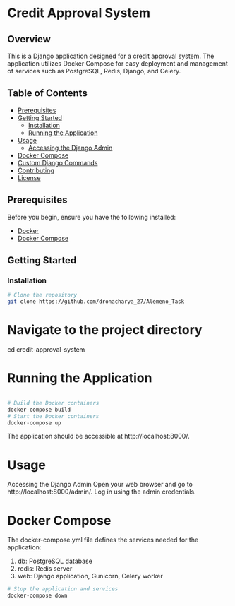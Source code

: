 # Credit Approval System

## Overview

This is a Django application designed for a credit approval system. The application utilizes Docker Compose for easy deployment and management of services such as PostgreSQL, Redis, Django, and Celery.

## Table of Contents

- [Prerequisites](#prerequisites)
- [Getting Started](#getting-started)
  - [Installation](#installation)
  - [Running the Application](#running-the-application)
- [Usage](#usage)
  - [Accessing the Django Admin](#accessing-the-django-admin)
- [Docker Compose](#docker-compose)
- [Custom Django Commands](#custom-django-commands)
- [Contributing](#contributing)
- [License](#license)

## Prerequisites

Before you begin, ensure you have the following installed:

- [Docker](https://docs.docker.com/get-docker/)
- [Docker Compose](https://docs.docker.com/compose/install/)

## Getting Started

### Installation

```bash
# Clone the repository
git clone https://github.com/dronacharya_27/Alemeno_Task
```
# Navigate to the project directory
cd credit-approval-system

# Running the Application
```bash

# Build the Docker containers
docker-compose build
# Start the Docker containers
docker-compose up
```
The application should be accessible at http://localhost:8000/.

# Usage
Accessing the Django Admin
Open your web browser and go to http://localhost:8000/admin/.
Log in using the admin credentials.

# Docker Compose
The docker-compose.yml file defines the services needed for the application:
1. db: PostgreSQL database
2. redis: Redis server
3. web: Django application, Gunicorn, Celery worker

```bash
# Stop the application and services
docker-compose down
```
